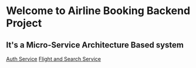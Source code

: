 # Welcome to Airline Booking Backend Project
## It's a Micro-Service Architecture Based system


[Auth Service](https://github.com/debjyoti-m28/Auth_Service)
[Flight and Search Service](https://github.com/debjyoti-m28/FlightsAndSearchService)

